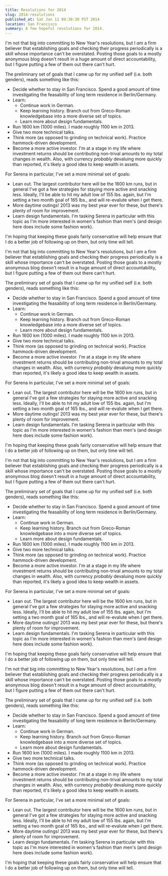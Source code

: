```yaml
---
title: Resolutions for 2014
slug: 2014-resolutions
published_at: Sat Jan 11 09:30:30 PST 2014
location: San Francisco
summary: A few hopeful resolutions for 2014.
---
```


I'm not that big into committing to New Year's resolutions, but I _am_ a firm believer that establishing goals and checking their progress periodically is a skill whose importance can't be overstated. Posting those goals to a mostly anonymous blog doesn't result in a huge amount of direct accountability, but I figure putting a few of them out there can't hurt.

The preliminary set of goals that I came up for my unified self (i.e. both genders), reads something like this:

* Decide whether to stay in San Francisco. Spend a good amount of time investigating the feasability of long term residence in Berlin/Germany.
* Learn:
    * Continue work in German.
    * Keep learning history. Branch out from Greco-Roman knowledgebase into a more diverse set of topics.
    * Learn more about design fundamentals.
* Run 1600 km (1000 miles). I made roughly 1100 km in 2013.
* Give two more technical talks.
* Think more (as opposed to grinding on technical work). Practice hammock-driven development.
* Become a more active investor. I'm at a stage in my life where investment returns should be contributing non-trival amounts to my total changes in wealth. Also, with currency _probably_ devaluing more quickly than reported, it's likely a good idea to keep wealth in assets.

For Serena in particular, I've set a more minimal set of goals:

* Lean out. The largest contributor here will be the 1600 km runs, but in general I've got a few strategies for staying more active and snacking less. Ideally, I'll be able to hit my adult low of 155 lbs. again, but I'm setting a two month goal of 165 lbs., and will re-evalute when I get there.
* More daytime outings! 2013 was my best year ever for these, but there's plenty of room for improvement.
* Learn design fundamentals. I'm tasking Serena in particular with this topic as I'm more interested in women's fashion than men's (and design here does include some fashion work).

I'm hoping that keeping these goals fairly conservative will help ensure that I do a better job of following up on them, but only time will tell.

I'm not that big into committing to New Year's resolutions, but I _am_ a firm believer that establishing goals and checking their progress periodically is a skill whose importance can't be overstated. Posting those goals to a mostly anonymous blog doesn't result in a huge amount of direct accountability, but I figure putting a few of them out there can't hurt.

The preliminary set of goals that I came up for my unified self (i.e. both genders), reads something like this:

* Decide whether to stay in San Francisco. Spend a good amount of time investigating the feasability of long term residence in Berlin/Germany.
* Learn:
    * Continue work in German.
    * Keep learning history. Branch out from Greco-Roman knowledgebase into a more diverse set of topics.
    * Learn more about design fundamentals.
* Run 1600 km (1000 miles). I made roughly 1100 km in 2013.
* Give two more technical talks.
* Think more (as opposed to grinding on technical work). Practice hammock-driven development.
* Become a more active investor. I'm at a stage in my life where investment returns should be contributing non-trival amounts to my total changes in wealth. Also, with currency _probably_ devaluing more quickly than reported, it's likely a good idea to keep wealth in assets.

For Serena in particular, I've set a more minimal set of goals:

* Lean out. The largest contributor here will be the 1600 km runs, but in general I've got a few strategies for staying more active and snacking less. Ideally, I'll be able to hit my adult low of 155 lbs. again, but I'm setting a two month goal of 165 lbs., and will re-evalute when I get there.
* More daytime outings! 2013 was my best year ever for these, but there's plenty of room for improvement.
* Learn design fundamentals. I'm tasking Serena in particular with this topic as I'm more interested in women's fashion than men's (and design here does include some fashion work).

I'm hoping that keeping these goals fairly conservative will help ensure that I do a better job of following up on them, but only time will tell.

I'm not that big into committing to New Year's resolutions, but I _am_ a firm believer that establishing goals and checking their progress periodically is a skill whose importance can't be overstated. Posting those goals to a mostly anonymous blog doesn't result in a huge amount of direct accountability, but I figure putting a few of them out there can't hurt.

The preliminary set of goals that I came up for my unified self (i.e. both genders), reads something like this:

* Decide whether to stay in San Francisco. Spend a good amount of time investigating the feasability of long term residence in Berlin/Germany.
* Learn:
    * Continue work in German.
    * Keep learning history. Branch out from Greco-Roman knowledgebase into a more diverse set of topics.
    * Learn more about design fundamentals.
* Run 1600 km (1000 miles). I made roughly 1100 km in 2013.
* Give two more technical talks.
* Think more (as opposed to grinding on technical work). Practice hammock-driven development.
* Become a more active investor. I'm at a stage in my life where investment returns should be contributing non-trival amounts to my total changes in wealth. Also, with currency _probably_ devaluing more quickly than reported, it's likely a good idea to keep wealth in assets.

For Serena in particular, I've set a more minimal set of goals:

* Lean out. The largest contributor here will be the 1600 km runs, but in general I've got a few strategies for staying more active and snacking less. Ideally, I'll be able to hit my adult low of 155 lbs. again, but I'm setting a two month goal of 165 lbs., and will re-evalute when I get there.
* More daytime outings! 2013 was my best year ever for these, but there's plenty of room for improvement.
* Learn design fundamentals. I'm tasking Serena in particular with this topic as I'm more interested in women's fashion than men's (and design here does include some fashion work).

I'm hoping that keeping these goals fairly conservative will help ensure that I do a better job of following up on them, but only time will tell.

I'm not that big into committing to New Year's resolutions, but I _am_ a firm believer that establishing goals and checking their progress periodically is a skill whose importance can't be overstated. Posting those goals to a mostly anonymous blog doesn't result in a huge amount of direct accountability, but I figure putting a few of them out there can't hurt.

The preliminary set of goals that I came up for my unified self (i.e. both genders), reads something like this:

* Decide whether to stay in San Francisco. Spend a good amount of time investigating the feasability of long term residence in Berlin/Germany.
* Learn:
    * Continue work in German.
    * Keep learning history. Branch out from Greco-Roman knowledgebase into a more diverse set of topics.
    * Learn more about design fundamentals.
* Run 1600 km (1000 miles). I made roughly 1100 km in 2013.
* Give two more technical talks.
* Think more (as opposed to grinding on technical work). Practice hammock-driven development.
* Become a more active investor. I'm at a stage in my life where investment returns should be contributing non-trival amounts to my total changes in wealth. Also, with currency _probably_ devaluing more quickly than reported, it's likely a good idea to keep wealth in assets.

For Serena in particular, I've set a more minimal set of goals:

* Lean out. The largest contributor here will be the 1600 km runs, but in general I've got a few strategies for staying more active and snacking less. Ideally, I'll be able to hit my adult low of 155 lbs. again, but I'm setting a two month goal of 165 lbs., and will re-evalute when I get there.
* More daytime outings! 2013 was my best year ever for these, but there's plenty of room for improvement.
* Learn design fundamentals. I'm tasking Serena in particular with this topic as I'm more interested in women's fashion than men's (and design here does include some fashion work).

I'm hoping that keeping these goals fairly conservative will help ensure that I do a better job of following up on them, but only time will tell.
